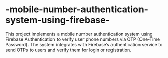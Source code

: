 # -mobile-number-authentication-system-using-firebase-
This project implements a mobile number authentication system using Firebase Authentication to verify user phone numbers via OTP (One-Time Password). The system integrates with Firebase’s authentication service to send OTPs to users and verify them for login or registration.
